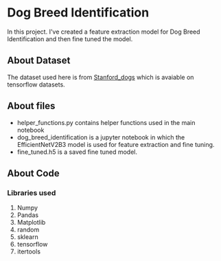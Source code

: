 # Dog Breed Identification

In this project. I've created a feature extraction model for Dog Breed Identification and then fine tuned the model.

## About Dataset
The dataset used here is from [Stanford_dogs](http://vision.stanford.edu/aditya86/ImageNetDogs/) which is avaiable on tensorflow datasets.

## About files
* helper_functions.py contains helper functions used in the main notebook
* dog_breed_identification is a jupyter notebook in which the EfficientNetV2B3 model is used for feature extraction and fine tuning.
* fine_tuned.h5 is a saved fine tuned model.
## About Code
### Libraries used 

1. Numpy
2. Pandas
3. Matplotlib
6. random
7. sklearn
8. tensorflow
9. itertools
